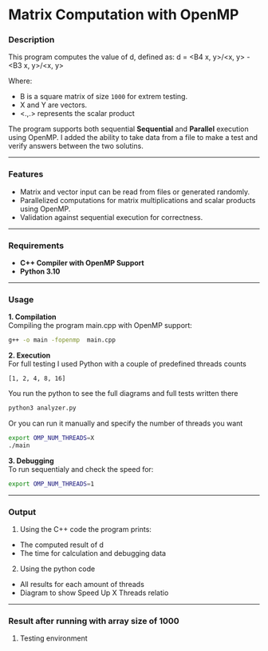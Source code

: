 # Matrix Computation with OpenMP

### Description
This program computes the value of d, defined as:
d = <B4 x, y>/<x, y> - <B3 x, y>/<x, y>

Where:
- B is a square matrix of size `1000` for extrem testing.
- X and Y are vectors.
- <.,.> represents the scalar product

The program supports both sequential **Sequential** and **Parallel** execution using OpenMP.
I added the ability to take data from a file to make a test and verify answers between the two solutins.

---

### Features
- Matrix and vector input can be read from files or generated randomly.
- Parallelized computations for matrix multiplications and scalar products using OpenMP.
- Validation against sequential execution for correctness.

---

### Requirements
- **C++ Compiler with OpenMP Support** 
- **Python 3.10**

---

### Usage
**1. Compilation** \
Compiling the program main.cpp with OpenMP support:
```bash
g++ -o main -fopenmp  main.cpp
```
**2. Execution** \
For full testing I used Python with a couple of predefined threads counts
```
[1, 2, 4, 8, 16]
```

You run the python to see the full diagrams and full tests written there

```bash
python3 analyzer.py
```
Or you can run it manually and specify the number of threads you want 

```bash
export OMP_NUM_THREADS=X
./main
```

**3. Debugging** \
To run sequentialy and check the speed for:
```bash
export OMP_NUM_THREADS=1 
```

---


### Output
1. Using the C++ code the program prints:
- The computed result of d
- The time for calculation and debugging data

2. Using the python code
- All results for each amount of threads
- Diagram to show Speed Up X Threads relatio


---

### Result after running with array size of 1000
1. Testing environment